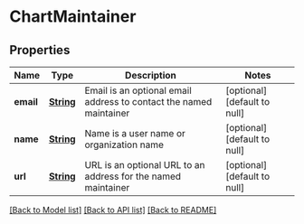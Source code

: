 # ChartMaintainer
## Properties

Name | Type | Description | Notes
------------ | ------------- | ------------- | -------------
**email** | [**String**](string.md) | Email is an optional email address to contact the named maintainer | [optional] [default to null]
**name** | [**String**](string.md) | Name is a user name or organization name | [optional] [default to null]
**url** | [**String**](string.md) | URL is an optional URL to an address for the named maintainer | [optional] [default to null]

[[Back to Model list]](../README.md#documentation-for-models) [[Back to API list]](../README.md#documentation-for-api-endpoints) [[Back to README]](../README.md)

